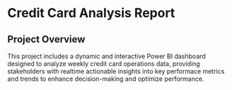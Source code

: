 # Credit Card Analysis Report 
## Project Overview 
This project includes a dynamic and interactive Power BI dashboard designed to analyze weekly credit card operations data, providing stakeholders with realtime actionable insights into key performace metrics and trends to enhance decision-making and optimize performance.

